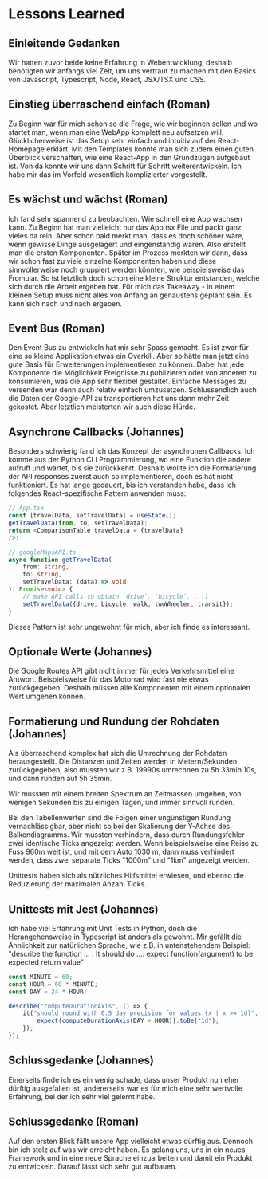 # Lessons Learned

## Einleitende Gedanken

Wir hatten zuvor beide keine Erfahrung in Webentwicklung,
deshalb benötigten wir anfangs viel Zeit, um uns vertraut zu machen
mit den Basics von Javascript, Typescript, Node, React, JSX/TSX und CSS.

## Einstieg überraschend einfach (Roman)

Zu Beginn war für mich schon so die Frage, wie wir beginnen sollen und wo startet man, wenn man eine WebApp komplett neu
aufsetzen will. Glücklicherweise ist das Setup sehr einfach und intuitiv auf der React-Homepage erklärt. Mit den
Templates konnte man sich zudem einen guten Überblick verschaffen, wie eine React-App in den Grundzügen aufgebaut ist.
Von da konnte wir uns dann Schritt für Schritt weiterentwickeln. Ich habe mir das im Vorfeld wesentlich komplizierter
vorgestellt.

## Es wächst und wächst (Roman)

Ich fand sehr spannend zu beobachten. Wie schnell eine App wachsen kann. Zu Beginn hat man vielleicht nur das App.tsx
File und packt ganz vieles da rein. Aber schon bald merkt man, dass es doch schöner wäre, wenn gewisse Dinge ausgelagert
und eingenständig wären. Also erstellt man die ersten Komponenten. Später im Prozess merkten wir dann, dass wir schon
fast zu viele einzelne Komponenten haben und diese sinnvollerweise noch gruppiert werden könnten, wie beispielsweise das
Fromular. So ist letztlich doch schon eine kleine Struktur entstanden, welche sich durch die Arbeit ergeben hat. Für
mich das Takeaway - in einem kleinen Setup muss nicht alles von Anfang an genaustens geplant sein. Es kann sich nach und
nach ergeben.

## Event Bus (Roman)

Den Event Bus zu entwickeln hat mir sehr Spass gemacht. Es ist zwar für eine so kleine Applikation etwas ein Overkill.
Aber so hätte man jetzt eine gute Basis für Erweiterungen implementieren zu können. Dabei hat jede Komponente die
Möglichkeit Ereignisse zu publizieren oder von anderen zu konsumieren, was die App sehr flexibel gestaltet.
Einfache Messages zu versenden war denn auch relativ einfach umzusetzen. Schlussendlich auch die Daten der Google-API zu
transportieren hat uns dann mehr Zeit gekostet. Aber letztlich meisterten wir auch diese Hürde.

## Asynchrone Callbacks (Johannes)

Besonders schwierig fand ich das Konzept der asynchronen Callbacks.
Ich komme aus der Python CLI Programmierung, wo eine Funktion die andere aufruft und wartet, bis sie zurückkehrt.
Deshalb wollte ich die Formatierung der API responses zuerst auch so implementieren, doch es hat nicht funktioniert.
Es hat lange gedauert, bis ich verstanden habe, dass ich folgendes React-spezifische Pattern anwenden muss:

```typescript
// App.tsx
const [travelData, setTravelData] = useState();
getTravelData(from, to, setTravelData);
return <ComparisonTable travelData = {travelData}
/>;

// googleMapsAPI.ts
async function getTravelData(
    from: string,
    to: string,
    setTravelData: (data) => void,
): Promise<void> {
    // make API calls to obtain `drive`, `bicycle`, ...)
    setTravelData({drive, bicycle, walk, twoWheeler, transit});
}
```

Dieses Pattern ist sehr ungewohnt für mich, aber ich finde es interessant.

## Optionale Werte (Johannes)

Die Google Routes API gibt nicht immer für jedes Verkehrsmittel eine Antwort.
Beispielsweise für das Motorrad wird fast nie etwas zurückgegeben.
Deshalb müssen alle Komponenten mit einem optionalen Wert umgehen können.

## Formatierung und Rundung der Rohdaten (Johannes)

Als überraschend komplex hat sich die Umrechnung der Rohdaten herausgestellt.
Die Distanzen und Zeiten werden in Metern/Sekunden zurückgegeben,
also mussten wir z.B. 19990s umrechnen zu 5h 33min 10s, und dann runden auf 5h 35min.

Wir mussten mit einem breiten Spektrum an Zeitmassen umgehen,
von wenigen Sekunden bis zu einigen Tagen, und immer sinnvoll runden.

Bei den Tabellenwerten sind die Folgen einer ungünstigen Rundung vernachlässigbar,
aber nicht so bei der Skalierung der Y-Achse des Balkendiagramms.
Wir mussten verhindern, dass durch Rundungsfehler zwei identische Ticks angezeigt werden.
Wenn beispielsweise eine Reise zu Fuss 960m weit ist, und mit dem Auto 1030 m,
dann muss verhindert werden, dass zwei separate Ticks "1000m" und "1km" angezeigt werden.

Unittests haben sich als nützliches Hilfsmittel erwiesen,
und ebenso die Reduzierung der maximalen Anzahl Ticks.

## Unittests mit Jest (Johannes)

Ich habe viel Erfahrung mit Unit Tests in Python,
doch die Herangehensweise in Typescript ist anders als gewohnt.
Mir gefällt die Ähnlichkeit zur natürlichen Sprache,
wie z.B. in untenstehendem Beispiel:
"describe the function ... : It should do ...: expect function(argument) to be expected return value"

```typescript
const MINUTE = 60;
const HOUR = 60 * MINUTE;
const DAY = 24 * HOUR;

describe("computeDurationAxis", () => {
    it("should round with 0.5 day precision for values {x | x >= 1d}", () => {
        expect(computeDurationAxis(DAY + HOUR)).toBe("1d");
    });
});
```

## Schlussgedanke (Johannes)

Einerseits finde ich es ein wenig schade, dass unser Produkt nun eher dürftig ausgefallen ist,
andererseits war es für mich eine sehr wertvolle Erfahrung, bei der ich sehr viel gelernt habe.

## Schlussgedanke (Roman)

Auf den ersten Blick fällt unsere App vielleicht etwas dürftig aus. Dennoch bin ich stolz auf was wir erreicht haben. Es
gelang uns, uns in ein neues Framework und in eine neue Sprache einzuarbeiten und damit ein Produkt zu entwickeln.
Darauf lässt sich sehr gut aufbauen.